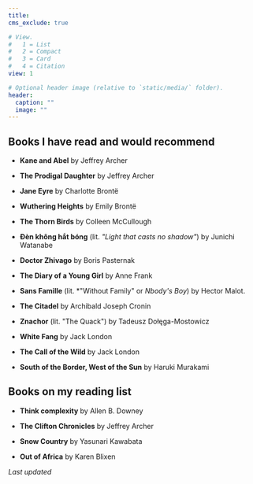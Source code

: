 ```yaml
---
title: 
cms_exclude: true

# View.
#   1 = List
#   2 = Compact
#   3 = Card
#   4 = Citation
view: 1

# Optional header image (relative to `static/media/` folder).
header:
  caption: ""
  image: ""
---
```


## Books I have read and would recommend

* **Kane and Abel** by Jeffrey Archer

* **The Prodigal Daughter** by Jeffrey Archer

* **Jane Eyre** by Charlotte Brontë

* **Wuthering Heights** by Emily Brontë

* **The Thorn Birds** by Colleen McCullough

* **Đèn không hắt bóng** (lit. *"Light that casts no shadow"*) by Junichi Watanabe

* **Doctor Zhivago** by Boris Pasternak

* **The Diary of a Young Girl** by Anne Frank

* **Sans Famille** (lit. *"Without Family" or *Nbody's Boy*) by Hector Malot. 

* **The Citadel** by Archibald Joseph Cronin 

* **Znachor** (lit. "The Quack") by Tadeusz Dołęga-Mostowicz

* **White Fang** by Jack London

* **The Call of the Wild** by Jack London

* **South of the Border, West of the Sun** by Haruki Murakami

## Books on my reading list

* **Think complexity** by Allen B. Downey

* **The Clifton Chronicles** by Jeffrey Archer

* **Snow Country** by Yasunari Kawabata

* **Out of Africa** by Karen Blixen

<body>
<p> <em> Last updated </em> </p>
<p id="demo"></p>

<script>
let text = document.lastModified;
document.getElementById("demo").innerHTML = text;
</script>

</body>